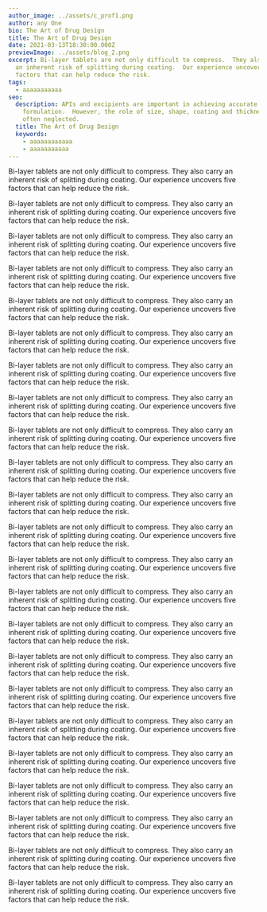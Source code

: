 ```yaml
---
author_image: ../assets/c_prof1.png
author: any One
bio: The Art of Drug Design
title: The Art of Drug Design
date: 2021-03-13T18:30:00.000Z
previewImage: ../assets/blog_2.png
excerpt: Bi-layer tablets are not only difficult to compress.  They also carry
  an inherent risk of splitting during coating.  Our experience uncovers five
  factors that can help reduce the risk.
tags:
  - aaaaaaaaaaa
seo:
  description: APIs and excipients are important in achieving accurate molecular
    formulation.  However, the role of size, shape, coating and thickness is
    often neglected.
  title: The Art of Drug Design
  keywords:
    - aaaaaaaaaaaa
    - aaaaaaaaaaa
---
```

<!--StartFragment-->

Bi-layer tablets are not only difficult to compress. They also carry an inherent risk of splitting during coating. Our experience uncovers five factors that can help reduce the risk.

<!--EndFragment--><!--StartFragment-->

Bi-layer tablets are not only difficult to compress. They also carry an inherent risk of splitting during coating. Our experience uncovers five factors that can help reduce the risk.

<!--EndFragment--><!--StartFragment-->

Bi-layer tablets are not only difficult to compress. They also carry an inherent risk of splitting during coating. Our experience uncovers five factors that can help reduce the risk.

<!--EndFragment--><!--StartFragment-->

Bi-layer tablets are not only difficult to compress. They also carry an inherent risk of splitting during coating. Our experience uncovers five factors that can help reduce the risk.

<!--EndFragment--><!--StartFragment-->

Bi-layer tablets are not only difficult to compress. They also carry an inherent risk of splitting during coating. Our experience uncovers five factors that can help reduce the risk.

<!--EndFragment--><!--StartFragment-->

Bi-layer tablets are not only difficult to compress. They also carry an inherent risk of splitting during coating. Our experience uncovers five factors that can help reduce the risk.

<!--EndFragment--><!--StartFragment-->

Bi-layer tablets are not only difficult to compress. They also carry an inherent risk of splitting during coating. Our experience uncovers five factors that can help reduce the risk.

<!--EndFragment--><!--StartFragment-->

Bi-layer tablets are not only difficult to compress. They also carry an inherent risk of splitting during coating. Our experience uncovers five factors that can help reduce the risk.

<!--EndFragment--><!--StartFragment-->

Bi-layer tablets are not only difficult to compress. They also carry an inherent risk of splitting during coating. Our experience uncovers five factors that can help reduce the risk.

<!--EndFragment--><!--StartFragment-->

Bi-layer tablets are not only difficult to compress. They also carry an inherent risk of splitting during coating. Our experience uncovers five factors that can help reduce the risk.

<!--EndFragment--><!--StartFragment-->

Bi-layer tablets are not only difficult to compress. They also carry an inherent risk of splitting during coating. Our experience uncovers five factors that can help reduce the risk.

<!--EndFragment--><!--StartFragment-->

Bi-layer tablets are not only difficult to compress. They also carry an inherent risk of splitting during coating. Our experience uncovers five factors that can help reduce the risk.

<!--EndFragment--><!--StartFragment-->

Bi-layer tablets are not only difficult to compress. They also carry an inherent risk of splitting during coating. Our experience uncovers five factors that can help reduce the risk.

<!--EndFragment--><!--StartFragment-->

Bi-layer tablets are not only difficult to compress. They also carry an inherent risk of splitting during coating. Our experience uncovers five factors that can help reduce the risk.

<!--EndFragment--><!--StartFragment-->

Bi-layer tablets are not only difficult to compress. They also carry an inherent risk of splitting during coating. Our experience uncovers five factors that can help reduce the risk.

<!--EndFragment--><!--StartFragment-->

Bi-layer tablets are not only difficult to compress. They also carry an inherent risk of splitting during coating. Our experience uncovers five factors that can help reduce the risk.

<!--EndFragment--><!--StartFragment-->

Bi-layer tablets are not only difficult to compress. They also carry an inherent risk of splitting during coating. Our experience uncovers five factors that can help reduce the risk.

<!--EndFragment--><!--StartFragment-->

Bi-layer tablets are not only difficult to compress. They also carry an inherent risk of splitting during coating. Our experience uncovers five factors that can help reduce the risk.

<!--EndFragment--><!--StartFragment-->

Bi-layer tablets are not only difficult to compress. They also carry an inherent risk of splitting during coating. Our experience uncovers five factors that can help reduce the risk.

<!--EndFragment--><!--StartFragment-->

Bi-layer tablets are not only difficult to compress. They also carry an inherent risk of splitting during coating. Our experience uncovers five factors that can help reduce the risk.

<!--EndFragment--><!--StartFragment-->

Bi-layer tablets are not only difficult to compress. They also carry an inherent risk of splitting during coating. Our experience uncovers five factors that can help reduce the risk.

<!--EndFragment--><!--StartFragment-->

Bi-layer tablets are not only difficult to compress. They also carry an inherent risk of splitting during coating. Our experience uncovers five factors that can help reduce the risk.

<!--EndFragment--><!--StartFragment-->

Bi-layer tablets are not only difficult to compress. They also carry an inherent risk of splitting during coating. Our experience uncovers five factors that can help reduce the risk.

<!--EndFragment-->